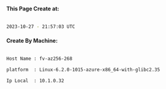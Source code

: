 
   
#### This Page Create at:

```bash

2023-10-27 - 21:57:03 UTC

```

#### Create By Machine:

```bash

Host Name : fv-az256-268

platform  : Linux-6.2.0-1015-azure-x86_64-with-glibc2.35

Ip Local  : 10.1.0.32

```

